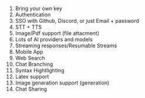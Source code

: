 1. Bring your own key
2. Authentication
3. SSO with Github, Discord, or just Email + password
4. STT + TTS
5. Image/Pdf support (file attacment)
6. Lots of AI providers and models
7. Streaming responses/Resumable Streams
8. Mobile App
9. Web Search
10. Chat Branching
11. Syntax Hightlighting
12. Latex support
13. Image generation support (generation)
14. Chat Sharing